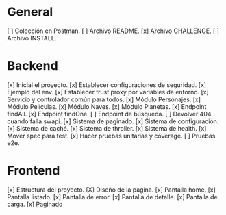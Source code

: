 # General

[ ] Colección en Postman.
[ ] Archivo README.
[x] Archivo CHALLENGE.
[ ] Archivo INSTALL.

# Backend

[x] Inicial el proyecto.
[x] Establecer configuraciones de seguridad.
[x] Ejemplo del env.
[x] Establecer trust proxy por variables de entorno.
[x] Servicio y controlador común para todos.
[x] Módulo Personajes.
[x] Módulo Películas.
[x] Módulo Naves.
[x] Módulo Planetas.
[x] Endpoint findAll.
[x] Endpoint findOne.
[ ] Endpoint de búsqueda.
[ ] Devolver 404 cuando falla swapi.
[x] Sistema de paginado.
[x] Sistema de configuración.
[x] Sistema de caché.
[x] Sistema de throller.
[x] Sistema de health.
[x] Mover spec para test.
[x] Hacer pruebas unitarias y coverage.
[ ] Pruebas e2e.

# Frontend

[x] Estructura del proyecto.
[X] Diseño de la pagina.
[x] Pantalla home.
[x] Pantalla listado.
[x] Pantalla de error.
[x] Pantalla de detalle.
[x] Pantalla de carga.
[x] Paginado
